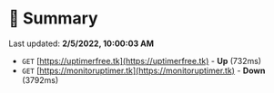 # 📖 Summary
Last updated: **2/5/2022, 10:00:03 AM**

- `GET` [https://uptimerfree.tk](https://uptimerfree.tk) - **Up** (732ms)
- `GET` [https://monitoruptimer.tk](https://monitoruptimer.tk) - **Down** (3792ms)
